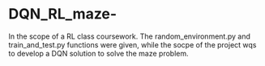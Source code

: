 # DQN_RL_maze-

In the scope of a RL class coursework. The random_environment.py and train_and_test.py functions were given, 
while the socpe of the project wqs to develop a DQN solution to solve the maze problem.
